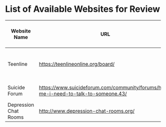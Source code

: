 
# List of Available Websites for Review

Website Name | URL          | General Topics (Suicide/Self-harm/Support)
------------ | ------------- | -------------------------------
Teenline |https://teenlineonline.org/board/ | Suicide, Self-Harm, Substance Abuse, many others
Suicide Forum |https://www.suicideforum.com/community/forums/help-me-i-need-to-talk-to-someone.43/ | For people that need to talk to people.
Depression Chat Rooms |http://www.depression-chat-rooms.org/ | Depression and Anxiety Peer Support